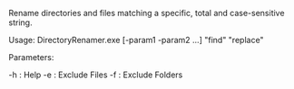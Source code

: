 Rename directories and files matching a specific, total and case-sensitive string.

Usage: DirectoryRenamer.exe [-param1 -param2 ...] "find" "replace"

Parameters:

 -h : Help
 -e : Exclude Files
 -f : Exclude Folders